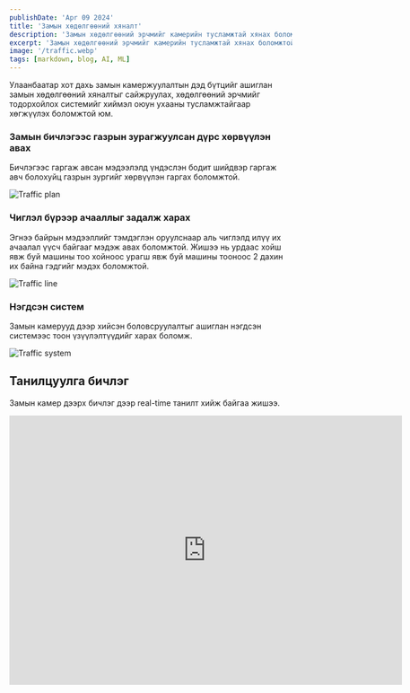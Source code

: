```yaml
---
publishDate: 'Apr 09 2024'
title: 'Замын хөдөлгөөний хяналт'
description: 'Замын хөдөлгөөний эрчмийг камерийн тусламжтай хянах боломжтой систем'
excerpt: 'Замын хөдөлгөөний эрчмийг камерийн тусламжтай хянах боломжтой систем'
image: '/traffic.webp'
tags: [markdown, blog, AI, ML]
---
```


Улаанбаатар хот дахь замын камержуулалтын дэд бүтцийг ашиглан замын хөдөлгөөний хяналтыг сайжруулах, хөдөлгөөний эрчмийг тодорхойлох системийг хиймэл оюун ухааны тусламжтайгаар хөгжүүлэх боломжтой юм.

### Замын бичлэгээс газрын зурагжуулсан дүрс хөрвүүлэн авах

Бичлэгээс гаргаж авсан мэдээлэлд үндэслэн бодит шийдвэр гаргаж авч болохуйц газрын зургийг хөрвүүлэн гаргах боломжтой.

![Traffic plan](/traffic-plan.png)

### Чиглэл бүрээр ачааллыг задалж харах

Эгнээ байрын мэдээллийг тэмдэглэн оруулснаар аль чиглэлд илүү их ачаалал үүсч байгааг мэдэж авах боломжтой. Жишээ нь урдаас хойш явж буй машины тоо хойноос урагш явж буй машины тооноос 2 дахин их байна гэдгийг мэдэх боломжтой.

![Traffic line](/traffic-line.png)

### Нэгдсэн систем

Замын камерууд дээр хийсэн боловсруулалтыг ашиглан нэгдсэн системээс тоон үзүүлэлтүүдийг харах боломж.

![Traffic system](/traffic-system.png)

## Танилцуулга бичлэг

Замын камер дээрх бичлэг дээр real-time танилт хийж байгаа жишээ.

<iframe width="700" height="480" src="https://www.youtube.com/embed/qbVpGSmHsvw?si=Y8cVoAPIitt_3-w9" title="YouTube video player" frameborder="0" allow="accelerometer; autoplay; clipboard-write; encrypted-media; gyroscope; picture-in-picture; web-share" referrerpolicy="strict-origin-when-cross-origin" allowfullscreen></iframe>
